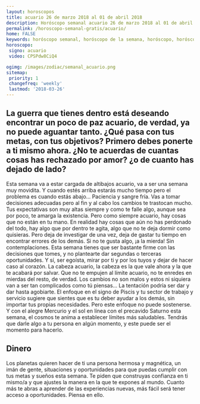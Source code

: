 ```yaml
---
layout: horoscopos
title: acuario 26 de marzo 2018 al 01 de abril 2018 
description: Horóscopo semanal acuario 26 de marzo 2018 al 01 de abril 2018. La guerra que tienes dentro está deseando encontrar un poco de paz acuario, de verdad, ya no puede aguantar tanto. ¿Qué pasa con tus metas, con tus objetivos? Primero debes ponerte a ti mismo ahora. ¿No te acuerdas de cuantas cosas has rechazado por amor? ¿o de cuanto has dejado de lado?
permalink: /horoscopo-semanal-gratis/acuario/
home: FALSE
keywords: horóscopo semanal, horóscopo de la semana, horóscopo, horóscopo gratis,horóscopos, horóscopo esperanza gracia, horoscopos acuario la semana, horóscopos gratis, Tarot, Astrologia, Zodíaco, acuario, horoscopo gratis, semanal
horoscopo:
 signo: acuario
 video: CPSPdw8CiQ4

ogimg: /images/zodiac/semanal_acuario.png
sitemap:
 priority: 1
 changefreq: 'weekly'
 lastmod: '2018-03-26'
---
```




## La guerra que tienes dentro está deseando encontrar un poco de paz acuario, de verdad, ya no puede aguantar tanto. ¿Qué pasa con tus metas, con tus objetivos? Primero debes ponerte a ti mismo ahora. ¿No te acuerdas de cuantas cosas has rechazado por amor? ¿o de cuanto has dejado de lado?

Esta semana va a estar cargada de altibajos acuario, va a ser una semana muy movidita. Y cuando estés arriba estarás mucho tiempo pero el problema es cuando estás abajo… Paciencia y sangre fría. Vas a tomar decisiones adecuadas pero al fin y al cabo los cambios te trastocan mucho. Tus expectativas son muy altas siempre y como te falle algo, aunque sea por poco, te amarga la existencia. Pero como siempre acuario, hay cosas que no están en tu mano. En realidad hay cosas que aún no has perdonado del todo, hay algo que por dentro te agita, algo que no te deja dormir como quisieras. Pero deja de investigar de una vez, deja de gastar tu tiempo en encontrar errores de los demás. Si no te gusta algo, ¡a la mierda! Sin contemplaciones. Esta semana tienes que ser bastante firme con las decisiones que tomes, y no plantearte dar segundas o terceras oportunidades. Y sí, ser egoísta, mirar por ti y por los tuyos y dejar de hacer caso al corazón. La cabeza acuario, la cabeza es la que vale ahora y la que te acabará por salvar. Que no te empujen al límite acuario, no te enredes en mierdas del resto, de verdad. Los cambios no son malos y estos ni siquiera van a ser tan complicados como tú piensas…
La tentación podría ser dar y dar hasta agobiarte. El enfoque en el signo de Piscis y tu sector de trabajo y servicio sugiere que sientes que es tu deber ayudar a los demás, sin importar tus propias necesidades. Pero este enfoque no puede sostenerse. Y con el alegre Mercurio y el sol en línea con el precavido Saturno esta semana, el cosmos te anima a establecer límites más saludables. Tendrás que darle algo a tu persona en algún momento, y este puede ser el momento para hacerlo.

## Dinero

Los planetas quieren hacer de ti una persona hermosa y magnética, un imán de gente, situaciones y oportunidades para que puedas cumplir con tus metas y sueños esta semana. Te piden que construyas confianza en ti mismo/a y que ajustes la manera en la que te expones al mundo. Cuanto más te abras a aprender de las experiencias nuevas, más fácil será tener acceso a oportunidades. Piensa en ello.